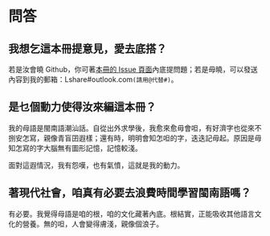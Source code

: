 # 問答

## 我想乞這本冊提意見，愛去底搭？

若是汝會曉 Github，你可著[本冊的 Issue 頁面](https://github.com/LinLshare/min/issues)內底提問題；若是毋曉，可以發送內容到我的郵箱：Lshare\#outlook.com`(請用@代替#)`。

## 是乜個動力使得汝來編這本冊？

我的母語是閩南語潮汕話。自從出外求學後，我愈來愈毋會呾，有好濟字也從來不捌安怎寫，親像青盲囝遐樣；還有時，明明會知怎呾的字，迭迭記毋起。原因是毋知怎寫的字大腦無有圖形記憶，記憶較淺。

面對這遐情況，我有怨嘆，也有氣憤，這就是我的動力。

## 著現代社會，咱真有必要去浪費時間學習閩南語嗎？

有必要。我覺得母語是咱的根，咱的文化藏著內底。根結實，正能吸收其他語言文化的營養。無的呾，人會變得膚淺，親像個浪子。



